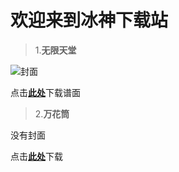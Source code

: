 # 欢迎来到冰神下载站

>1.**无限天堂**

![封面](https://raw.githubusercontent.com/ADOFAIVEF/adofai/main/Assets/Image_1724945332813.png)

点击[**此处**](https://share.weiyun.com/dLLoBsD1)下载谱面


>2.**万花筒**

没有封面

点击[**此处**](https://www.123pan.com/s/LX3Ujv-qhDph.html)下载
